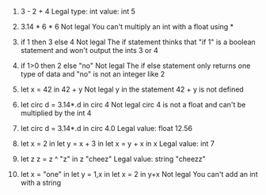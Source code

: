 1. 3 - 2 + 4
Legal
type: int
value: int 5

2. 3.14 * 6 * 6
Not legal
You can't multiply an int with a float using *

3. if 1 then 3 else 4
Not legal
The if statement thinks that "if 1" is a boolean statement and won't output the ints 3 or 4

4. if 1>0 then 2 else "no"
Not legal
The if else statement only returns one type of data and "no" is not an integer like 2

5. let x = 42 in 42 + y
Not legal
y in the statement 42 + y is not defined

6. let circ d = 3.14*.d in circ 4
Not legal
circ 4 is not a float and can't be multiplied by the int 4

7. let circ d = 3.14*.d in circ 4.0
Legal
value: float 12.56

8. let x = 2 in let y = x + 3 in let x = y + x in x
Legal
value: int 7

9. let z z = z ^ "z" in z "cheez"
Legal
value: string "cheezz"

10. let x = "one" in let y = 1,x in let x = 2 in y+x
Not legal
You can't add an int with a string
